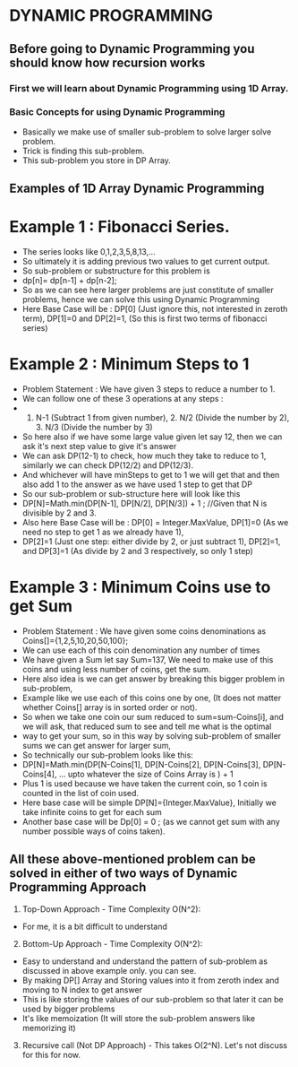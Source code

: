 # DYNAMIC PROGRAMMING


## Before going to Dynamic Programming you should know how recursion works

### First we will learn about Dynamic Programming using 1D Array.


### Basic Concepts for using Dynamic Programming
* Basically we make use of smaller sub-problem to solve larger solve problem.
* Trick is finding this sub-problem.
* This sub-problem you store in DP Array.

## Examples of 1D Array Dynamic Programming

# Example 1 : Fibonacci Series.
* The series looks like 0,1,2,3,5,8,13,...
* So ultimately it is adding previous two values to get current output.
* So sub-problem or substructure for this problem is
* dp[n]= dp[n-1] + dp[n-2];
* So as we can see here larger problems are just constitute of smaller problems, hence we can solve this using Dynamic Programming
* Here Base Case will be : DP[0] (Just ignore this, not interested in zeroth term), DP[1]=0 and DP[2]=1, (So this is first two terms of fibonacci series)

# Example 2 : Minimum Steps to 1
* Problem Statement : We have given 3 steps to reduce a number to 1.
* We can follow one of these 3 operations  at any steps :
* 1. N-1 (Subtract 1 from given number), 2. N/2 (Divide the number by 2), 3. N/3 (Divide the number by 3)
* So here also if we have some large value given let say 12, then we can ask it's next step value to give it's answer
* We can ask DP(12-1) to check, how much they take to reduce to 1, similarly we can check DP(12/2) and DP(12/3).
* And whichever will have minSteps to get to 1 we will get that and then also add 1 to the answer as we have used 1 step to get that DP
* So our sub-problem or sub-structure here will look like this
* DP[N]=Math.min(DP[N-1], DP[N/2], DP[N/3]) + 1 ;   //Given that N is divisible by 2 and 3.
* Also here Base Case will be : DP[0] = Integer.MaxValue, DP[1]=0 (As we need no step to get 1 as we already have 1),
* DP[2]=1 (Just one step: either divide by 2, or just subtract 1), DP[2]=1, and DP[3]=1 (As divide by 2 and 3 respectively, so only 1 step)


# Example 3 : Minimum Coins use to get Sum
* Problem Statement : We have given some coins denominations as Coins[]={1,2,5,10,20,50,100};
* We can use each of this coin denomination any number of times
* We have given a Sum let say Sum=137, We need to make use of this coins and using less number of coins, get the sum.
* Here also idea is we can get answer by breaking this bigger problem in sub-problem,
* Example like we use each of this coins one by one, (It does not matter whether Coins[] array is in sorted order or not).
* So when we take one coin our sum reduced to sum=sum-Coins[i], and we will ask, that reduced sum to see and tell me what is the optimal
* way to get your sum, so in this way by solving sub-problem of smaller sums we can get answer for larger sum,
* So technically our sub-problem looks like this:
* DP[N]=Math.min(DP[N-Coins[1], DP[N-Coins[2], DP[N-Coins[3], DP[N-Coins[4], ... upto whatever the size of Coins Array is ) + 1
* Plus 1 is used because we have taken the current coin, so 1 coin is counted in the list of coin used.
* Here base case will be simple DP[N]={Integer.MaxValue}, Initially we take infinite coins to get for each sum
* Another base case will be Dp[0] = 0 ; (as we cannot get sum with any number possible ways of coins taken).




## All these above-mentioned problem can be solved in either of two ways of Dynamic Programming Approach

1. Top-Down Approach - Time Complexity O(N^2):
* For me, it is a bit difficult to understand

2. Bottom-Up Approach - Time Complexity O(N^2):
* Easy to understand and understand the pattern of sub-problem as discussed in above example only. you can see.
* By making DP[] Array and Storing values into it from zeroth index and moving to N index to get answer
* This is like storing the values of our sub-problem so that later it can be used by bigger problems
* It's like memoization (It will store the sub-problem answers like memorizing it)

3. Recursive call (Not DP Approach) - This takes O(2^N). Let's not discuss for this for now.

